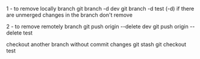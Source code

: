 1 - to remove locally branch 
    git branch -d dev 
    git branch -d test
    (-d) if there are unmerged changes in the branch don't remove 

2 - to remove remotely branch 
    git push origin --delete dev
    git push origin --delete test 

checkout another branch without commit
changes 
    git stash
    git checkout test 
    
